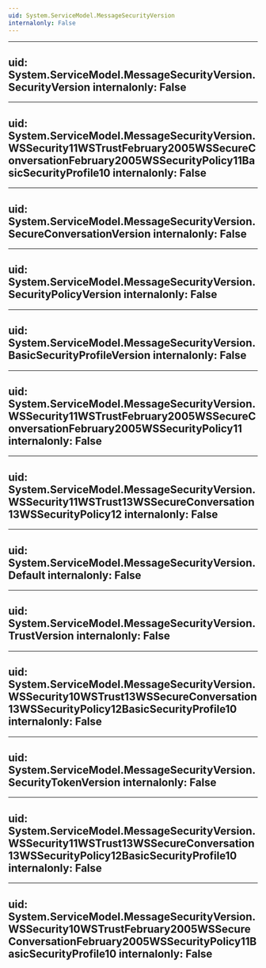 ```yaml
---
uid: System.ServiceModel.MessageSecurityVersion
internalonly: False
---
```


---
uid: System.ServiceModel.MessageSecurityVersion.SecurityVersion
internalonly: False
---

---
uid: System.ServiceModel.MessageSecurityVersion.WSSecurity11WSTrustFebruary2005WSSecureConversationFebruary2005WSSecurityPolicy11BasicSecurityProfile10
internalonly: False
---

---
uid: System.ServiceModel.MessageSecurityVersion.SecureConversationVersion
internalonly: False
---

---
uid: System.ServiceModel.MessageSecurityVersion.SecurityPolicyVersion
internalonly: False
---

---
uid: System.ServiceModel.MessageSecurityVersion.BasicSecurityProfileVersion
internalonly: False
---

---
uid: System.ServiceModel.MessageSecurityVersion.WSSecurity11WSTrustFebruary2005WSSecureConversationFebruary2005WSSecurityPolicy11
internalonly: False
---

---
uid: System.ServiceModel.MessageSecurityVersion.WSSecurity11WSTrust13WSSecureConversation13WSSecurityPolicy12
internalonly: False
---

---
uid: System.ServiceModel.MessageSecurityVersion.Default
internalonly: False
---

---
uid: System.ServiceModel.MessageSecurityVersion.TrustVersion
internalonly: False
---

---
uid: System.ServiceModel.MessageSecurityVersion.WSSecurity10WSTrust13WSSecureConversation13WSSecurityPolicy12BasicSecurityProfile10
internalonly: False
---

---
uid: System.ServiceModel.MessageSecurityVersion.SecurityTokenVersion
internalonly: False
---

---
uid: System.ServiceModel.MessageSecurityVersion.WSSecurity11WSTrust13WSSecureConversation13WSSecurityPolicy12BasicSecurityProfile10
internalonly: False
---

---
uid: System.ServiceModel.MessageSecurityVersion.WSSecurity10WSTrustFebruary2005WSSecureConversationFebruary2005WSSecurityPolicy11BasicSecurityProfile10
internalonly: False
---
